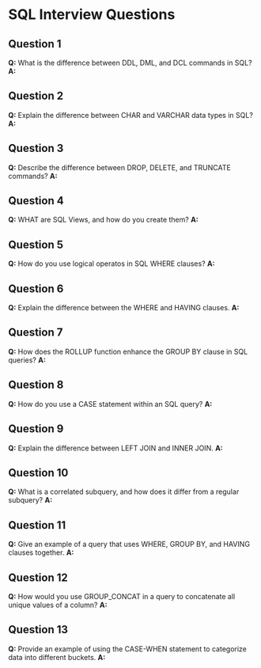 # SQL Interview Questions

## Question 1
**Q:** What is the difference between DDL, DML, and DCL commands in SQL?
**A:** 

## Question 2
**Q:** Explain the difference between CHAR and VARCHAR data types in SQL?
**A:** 

## Question 3
**Q:** Describe the difference between DROP, DELETE, and TRUNCATE commands?
**A:** 

## Question 4
**Q:** WHAT are SQL Views, and how do you create them?
**A:** 

## Question 5
**Q:** How do you use logical operatos in SQL WHERE clauses?
**A:** 

## Question 6
**Q:** Explain the difference between the WHERE and HAVING clauses.
**A:** 

## Question 7
**Q:** How does the ROLLUP function enhance the GROUP BY clause in SQL queries?
**A:** 

## Question 8
**Q:** How do you use a CASE statement within an SQL query?
**A:** 

## Question 9
**Q:** Explain the difference between LEFT JOIN and INNER JOIN.
**A:** 

## Question 10
**Q:** What is a correlated subquery, and how does it differ from a regular subquery?
**A:** 

## Question 11
**Q:** Give an example of a query that uses WHERE, GROUP BY, and HAVING clauses together.
**A:** 

## Question 12
**Q:** How would you use GROUP_CONCAT in a query to concatenate all unique values of a column?
**A:** 

## Question 13
**Q:** Provide an example of using the CASE-WHEN statement to categorize data into different buckets.
**A:** 